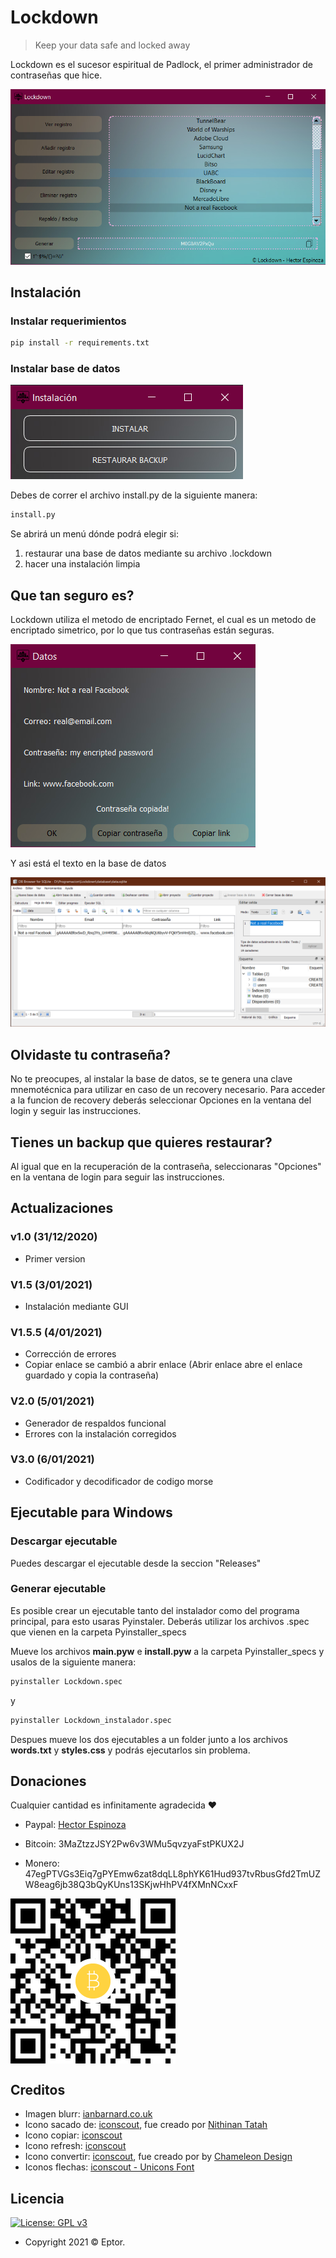 # Lockdown

> Keep your data safe and locked away

Lockdown es el sucesor espiritual de Padlock, el primer administrador de contraseñas que hice.

![](etc/menu.png)

## Instalación

### Instalar requerimientos

```sh
pip install -r requirements.txt
```

### Instalar base de datos

![](etc/menu_instalacion.png)

Debes de correr el archivo install.py de la siguiente manera:

```sh
install.py
```

Se abrirá un menú dónde podrá elegir si:

1. restaurar una base de datos mediante su archivo .lockdown
2. hacer una instalación limpia

## Que tan seguro es?

Lockdown utiliza el metodo de encriptado Fernet, el cual es un metodo de encriptado simetrico, por lo que tus contraseñas están seguras.

![](etc/datos.png)

Y asi está el texto en la base de datos

![](etc/not_fb.png)

## Olvidaste tu contraseña?

No te preocupes, al instalar la base de datos, se te genera una clave mnemotécnica para utilizar en caso de un recovery necesario.
Para acceder a la funcion de recovery deberás seleccionar Opciones en la ventana del login y seguir las instrucciones.

## Tienes un backup que quieres restaurar?

Al igual que en la recuperación de la contraseña, seleccionaras "Opciones" en la ventana de login para seguir las instrucciones.

## Actualizaciones

### v1.0 (31/12/2020)

- Primer version

### V1.5 (3/01/2021)

- Instalación mediante GUI

### V1.5.5 (4/01/2021)

- Corrección de errores
- Copiar enlace se cambió a abrir enlace
  (Abrir enlace abre el enlace guardado y copia la contraseña)

### V2.0 (5/01/2021)

- Generador de respaldos funcional
- Errores con la instalación corregidos

### V3.0 (6/01/2021)

- Codificador y decodificador de codigo morse

## Ejecutable para Windows

### Descargar ejecutable

Puedes descargar el ejecutable desde la seccion "Releases"

### Generar ejecutable

Es posible crear un ejecutable tanto del instalador como del programa principal, para esto usaras Pyinstaler.
Deberás utilizar los archivos .spec que vienen en la carpeta Pyinstaller_specs

Mueve los archivos **main.pyw** e **install.pyw** a la carpeta Pyinstaller_specs y usalos de la siguiente manera:

```sh
pyinstaller Lockdown.spec
```

y

```sh
pyinstaller Lockdown_instalador.spec
```

Despues mueve los dos ejecutables a un folder junto a los archivos **words.txt** y **styles.css** y
podrás ejecutarlos sin problema.

## Donaciones

Cualquier cantidad es infinitamente agradecida ❤

- Paypal: [Hector Espinoza](http://www.paypal.me/espinoza7854)

- Bitcoin: 3MaZtzzJSY2Pw6v3WMu5qvzyaFstPKUX2J

- Monero: 47egPTVGs3Eiq7gPYEmw6zat8dqLL8phYK61Hud937tvRbusGfd2TmUZW8eag6jb38Q3bQyKUns13SKjwHhPV4fXMnNCxxF

<img align="center" src="etc/btc_qr.png">

## Creditos

- Imagen blurr: [ianbarnard.co.uk](http://www.ianbarnard.co.uk/wp-content/uploads/2013/09/free-blurred-web-backgrounds-09.jpg)
- Icono sacado de: [iconscout](https://iconscout.com/icon/lockdown-2318925), fue creado por [Nithinan Tatah](https://iconscout.com/contributors/nithinan-tatah)
- Icono copiar: [iconscout](https://iconscout.com/icon/copy-197)
- Icono refresh: [iconscout](https://iconscout.com/icon/refresh-reload-recycle-synchronize-retry)
- Icono convertir: [iconscout](https://iconscout.com/icons/arrow), fue creado por by [Chameleon Design](https://iconscout.com/contributors/chamedesign)
- Iconos flechas: [iconscout - Unicons Font](https://iconscout.com/icon-pack/arrows-57)

## Licencia

[![License: GPL v3](https://img.shields.io/badge/License-GPLv3-blue.svg)](https://www.gnu.org/licenses/gpl-3.0)

- Copyright 2021 © Eptor.
